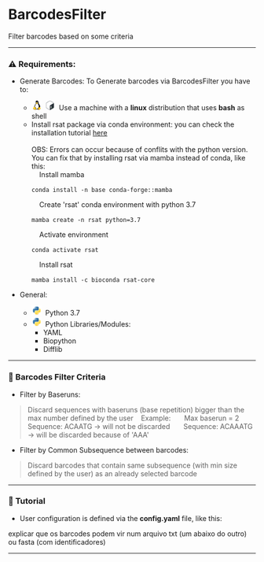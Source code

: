 # BarcodesFilter
 Filter barcodes based on some criteria



---
### :warning: Requirements:
- Generate Barcodes:
    To Generate barcodes via BarcodesFilter you have to:
    - <img src="https://github.com/devicons/devicon/blob/master/icons/linux/linux-original.svg" title="Linux" alt="Linux" width="20" height="20"/>&nbsp; <img src="https://github.com/devicons/devicon/blob/master/icons/bash/bash-original.svg" title="Bash" alt="Bash" width="20" height="20"/>&nbsp; Use a machine with a **linux** distribution that uses **bash** as shell
    - Install rsat package via conda environment: you can check the installation tutorial [here](https://rsa-tools.github.io/installing-RSAT/conda-install-rsat/bioconda-rsat-core.html "RSAT Installation Tutorial")  
        </br>
        OBS: Errors can occur because of conflits with the python version. You can fix that by installing rsat via mamba instead of conda, like this:  
        &nbsp; &nbsp; Install mamba
        ```shell
        conda install -n base conda-forge::mamba
        ```
        &nbsp; &nbsp; Create 'rsat' conda environment with python 3.7
        ```shell
        mamba create -n rsat python=3.7
        ```
        &nbsp; &nbsp; Activate environment
        ```shell
        conda activate rsat
        ```
        &nbsp; &nbsp; Install rsat
        ```shell
        mamba install -c bioconda rsat-core
        ```

- General:
    - <img src="https://github.com/devicons/devicon/blob/master/icons/python/python-original.svg" title="Python" alt="Python" width="20" height="20"/>&nbsp; Python 3.7
    - <img src="https://github.com/devicons/devicon/blob/master/icons/python/python-original.svg" title="Python" alt="Python" width="20" height="20"/>&nbsp; Python Libraries/Modules:
        - YAML
        - Biopython
        - Difflib

---
### :broom: Barcodes Filter Criteria

- Filter by Baseruns:

> Discard sequences with baseruns (base repetition) bigger than the max number defined by the user
> &nbsp; &nbsp;Example:
> &nbsp; &nbsp; &nbsp; Max baserun = 2
> &nbsp; &nbsp; &nbsp; Sequence: ACAATG -> will not be discarded
> &nbsp; &nbsp; &nbsp; Sequence: ACAAATG -> will be discarded because of 'AAA'

- Filter by Common Subsequence between barcodes:

> Discard barcodes that contain same subsequence (with min size defined by the user) as an already selected barcode

---
### :memo: Tutorial

- User configuration is defined via the **config.yaml** file, like this:

explicar que os barcodes podem vir num arquivo txt (um abaixo do outro) ou fasta (com identificadores)

---